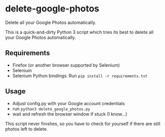 # delete-google-photos
Delete all your Google Photos automatically.

This is a quick-and-dirty Python 3 script which tries its best to delete all your Google Photos automatically.

## Requirements

* Firefox (or another browser supported by Selenium)
* Selenium
* Selenium Python bindings. Run `pip install -r requirements.txt`

## Usage

* Adjust config.py with your Google account credentials
* run `python3 delete_google_photos.py`
* wait and refresh the browser window if stuck (I know…)

This script never finishes, so you have to check for yourself if there are still photos left to delete.